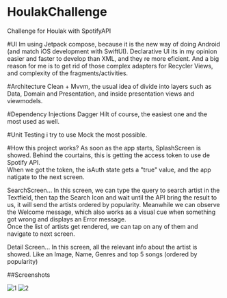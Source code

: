 # HoulakChallenge
Challenge for Houlak with SpotifyAPI

#UI
Im using Jetpack compose,  because it is the new way of doing Android (and match iOS development with SwiftUI).
Declarative UI its in my opinion easier and faster to develop than XML,   and they re more eficient. 
And a big reason for me is to get rid of those complex adapters for Recycler Views, and complexity of the fragments/activities. 

#Architecture
Clean + Mvvm,  the usual idea of divide into layers such as Data, Domain and Presentation,  and inside presentation views and viewmodels.  

#Dependency Injections
Dagger Hilt of course,  the easiest one and the most used as well.  

#Unit Testing
i try to use Mock the most possible.  

#How this project works? 
As soon as the app starts,  SplashScreen is showed.   Behind the courtains,  this is getting the access token to use de Spotify API.  
When we got the token,   the isAuth state gets a "true" value,  and the app natigate to the next screen. 

SearchScreen...  In this screen,  we can type the query to search artist in the Textfield,  then tap the Search Icon and wait until the API bring the result to us, it will send the artists ordered by popularity. 
Meanwhile we can observe the Welcome message,  which also works as a visual cue when something got wrong and displays an Error message.   
Once the list of artists get rendered,  we can tap on any of them and navigate to next screen. 

Detail Screen... In this screen,  all the relevant info about the artist is showed.  Like an Image,  Name,  Genres and top 5 songs (ordered by popularity)

##Screenshots

![1](https://github.com/DevMcGann/HoulakChallenge/assets/32915926/eca204af-3bef-43af-bc59-b30f98e15e23)
![2](https://github.com/DevMcGann/HoulakChallenge/assets/32915926/21b07b34-f143-433a-9b13-cfe512f7e878)

